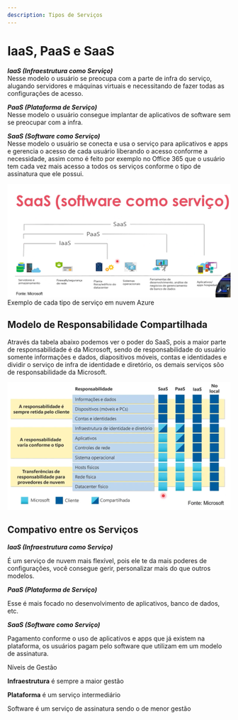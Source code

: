 ```yaml
---
description: Tipos de Serviços
---
```


# IaaS, PaaS e SaaS

_**IaaS (Infraestrutura como Serviço)**_
\
Nesse modelo o usuário se preocupa com a parte de infra do serviço, alugando servidores e máquinas virtuais e necessitando de fazer todas as configurações de acesso.



_**PaaS (Plataforma de Serviço)**_
\
Nesse modelo o usuário consegue implantar de aplicativos de software sem se preocupar com a infra.



_**SaaS (Software como Serviço)**_
\
Nesse modelo o usuário se conecta e usa o serviço para aplicativos e apps e gerencia o acesso de cada usuário liberando o acesso conforme a necessidade, assim como é feito por exemplo no Office 365 que o usuário tem cada vez mais acesso a todos os serviços conforme o tipo de assinatura que ele possui.

![](<.gitbook/assets/Print tipos de nuvem.png>)Exemplo de cada tipo de serviço em nuvem Azure



## Modelo de Responsabilidade Compartilhada

Através da tabela abaixo podemos ver o poder do SaaS, pois a maior parte de responsabilidade é da Microsoft, sendo de responsabilidade do usuário somente informações e dados, diapositivos móveis, contas e identidades e dividir o serviço de infra de identidade e diretório, os demais serviços sõo de responsabilidade da Microsoft.

![](<.gitbook/assets/Modelos de responsabilidades compartilhada.png>)



## Compativo entre os Serviços

_**IaaS (Infraestrutura como Serviço)**_

É um serviço de nuvem mais flexível, pois ele te da mais poderes de configurações, você consegue gerir, personalizar mais do que outros modelos.



_**PaaS (Plataforma de Serviço)**_

Esse é mais focado no desenvolvimento de aplicativos, banco de dados, etc.



_**SaaS (Software como Serviço)**_

Pagamento conforme o uso de aplicativos e apps que já existem na plataforma, os usuários pagam pelo software que utilizam em um modelo de assinatura.



Níveis de Gestão

**Infraestrutura** é sempre a maior gestão

**Plataforma** é um serviço intermediário&#x20;

Software é um serviço de assinatura sendo o de menor gestão

